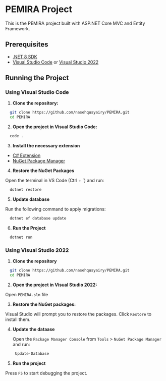 # PEMIRA Project

This is the PEMIRA project built with ASP.NET Core MVC and Entity Framework.

## Prerequisites

- [.NET 8 SDK](https://dotnet.microsoft.com/download/dotnet/8.0)
- [Visual Studio Code](https://code.visualstudio.com/) or [Visual Studio 2022](https://visualstudio.microsoft.com/vs/)

## Running the Project

### Using Visual Studio Code

1. **Clone the repository:**

  ```bash
    git clone https://github.com/nasehqusyairy/PEMIRA.git
    cd PEMIRA
  ```

2. **Open the project in Visual Studio Code:**

  ```bash
    code .
  ```
  
3. **Install the necessary extension**

- [C# Extension](https://marketplace.visualstudio.com/items?itemName=ms-dotnettools.csharp)
- [NuGet Package Manager](https://marketplace.visualstudio.com/items?itemName=jmrog.vscode-nuget-package-manager)

4. **Restore the NuGet Packages**

  Open the terminal in VS Code (Ctrl + `) and run:

  ```bash
    dotnet restore
  ```

5. **Update database**

  Run the following command to apply migrations:
  ```bash
    dotnet ef database update
  ```

6. **Run the Project**

  ```bash
    dotnet run
  ```

### Using Visual Studio 2022

1. **Clone the repository**

  ```bash
    git clone https://github.com/nasehqusyairy/PEMIRA.git
    cd PEMIRA
  ```

2. **Open the project in Visual Studio 2022:**

  Open `PEMIRA.sln` file

3. **Restore the NuGet packages:**

  Visual Studio will prompt you to restore the packages. Click ``Restore`` to install them.

4. **Update the dataase**

   Open the ``Package Manager Console`` from ``Tools`` > ``NuGet Package Manager`` and run:
   ```bash
    Update-Database
   ```

5. **Run the project**

  Press ``F5`` to start debugging the project.